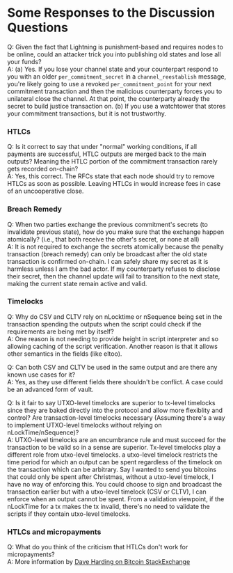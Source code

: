 # Some Responses to the Discussion Questions

Q: Given the fact that Lightning is punishment-based and requires nodes to be online, could an attacker trick you into publishing old states and lose all your funds?  
A: (a) Yes. If you lose your channel state and your counterpart respond to you with an older `per_commitment_secret` in a `channel_reestablish` message, you're likely going to use a revoked `per_commitment_point` for your next commitment transaction and then the malicious counterparty forces you to unilateral close the channel. At that point, the counterparty already the secret to build justice transaction on. (b) If you use a watchtower that stores your commitment transactions, but it is not trustworthy.

### HTLCs

Q: Is it correct to say that under "normal" working conditions, if all payments are successful, HTLC outputs are merged back to the main outputs? Meaning the HTLC portion of the commitment transaction rarely gets recorded on-chain?  
A: Yes, this correct. The RFCs state that each node should try to remove HTLCs as soon as possible. Leaving HTLCs in would increase fees in case of an uncooperative close.

### Breach Remedy

Q: When two parties exchange the previous commitment's secrets (to invalidate previous state), how do you make sure that the exchange happen atomically? (i.e., that both receive the other's secret, or none at all)  
A: It is not required to exchange the secrets atomically because the penalty transaction (breach remedy) can only be broadcast after the old state transaction is confirmed on-chain. I can safely share my secret as it is harmless unless I am the bad actor. If my counterparty refuses to disclose their secret, then the channel update will fail to transition to the next state, making the current state remain active and valid.

### Timelocks

Q: Why do CSV and CLTV rely on nLocktime or nSequence being set in the transaction spending the outputs when the script could check if the requirements are being met by itself?  
A: One reason is not needing to provide height in script interpreter and so allowing caching of the script verification. Another reason is that it allows other semantics in the fields (like eltoo).

Q: Can both CSV and CLTV be used in the same output and are there any known use cases for it?  
A: Yes, as they use different fields there shouldn't be conflict. A case could be an advanced form of vault.

Q: Is it fair to say UTXO-level timelocks are superior to tx-level timelocks since they are baked directly into the protocol and allow more flexiblity and control? Are transaction-level timelocks necessary (Assuming there's a way to implement UTXO-level timelocks without relying on nLockTime/nSequence)?  
A: UTXO-level timelocks are an encumbrance rule and must succeed for the transaction to be valid so in a sense are superior. Tx-level timelocks play a different role from utxo-level timelocks. a utxo-level timelock restricts the time period for which an output can be spent regardless of the timelock on the transaction which can be arbitrary. Say I wanted to send you bitcoins that could only be spent after Christmas, without a utxo-level timelock, I have no way of enforcing this. You could choose to sign and broadcast the transaction earlier but with a utxo-level timelock (CSV or CLTV), I can enforce when an output cannot be spent. From a validation viewpoint, if the nLockTime for a tx makes the tx invalid, there's no need to validate the scripts if they contain utxo-level timelocks.

### HTLCs and micropayments

Q: What do you think of the criticism that HTLCs don't work for micropayments?  
A: More information by [Dave Harding on Bitcoin StackExchange](https://bitcoin.stackexchange.com/questions/85650/htlcs-dont-work-for-micropayments/85694#85694)
